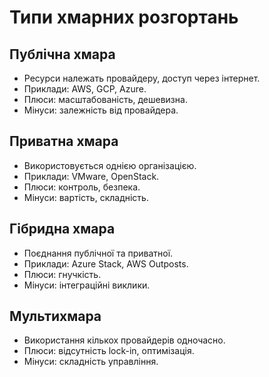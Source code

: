 # Типи хмарних розгортань

## Публічна хмара
- Ресурси належать провайдеру, доступ через інтернет.  
- Приклади: AWS, GCP, Azure.  
- Плюси: масштабованість, дешевизна.  
- Мінуси: залежність від провайдера.

## Приватна хмара
- Використовується однією організацією.  
- Приклади: VMware, OpenStack.  
- Плюси: контроль, безпека.  
- Мінуси: вартість, складність.

## Гібридна хмара
- Поєднання публічної та приватної.  
- Приклади: Azure Stack, AWS Outposts.  
- Плюси: гнучкість.  
- Мінуси: інтеграційні виклики.

## Мультихмара
- Використання кількох провайдерів одночасно.  
- Плюси: відсутність lock-in, оптимізація.  
- Мінуси: складність управління.
